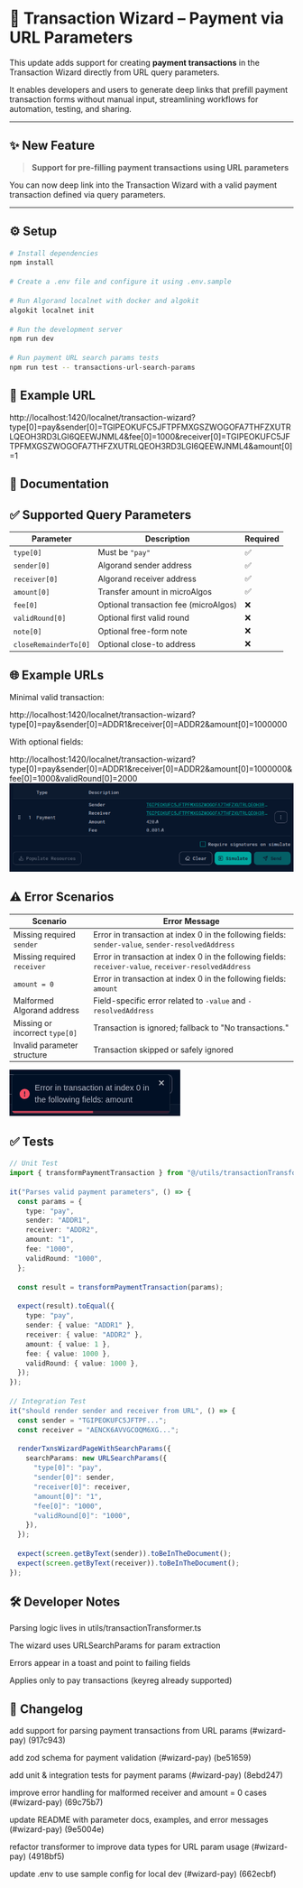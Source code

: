 # 💸 Transaction Wizard – Payment via URL Parameters

This update adds support for creating **payment transactions** in the Transaction Wizard directly from URL query parameters.

It enables developers and users to generate deep links that prefill payment transaction forms without manual input, streamlining workflows for automation, testing, and sharing.

---

## ✨ New Feature

> **Support for pre-filling payment transactions using URL parameters**

You can now deep link into the Transaction Wizard with a valid payment transaction defined via query parameters.

---

## ⚙️ Setup

```bash
# Install dependencies
npm install

# Create a .env file and configure it using .env.sample

# Run Algorand localnet with docker and algokit
algokit localnet init

# Run the development server
npm run dev

# Run payment URL search params tests
npm run test -- transactions-url-search-params
```

## 🔗 Example URL

http://localhost:1420/localnet/transaction-wizard?type[0]=pay&sender[0]=TGIPEOKUFC5JFTPFMXGSZWOGOFA7THFZXUTRLQEOH3RD3LGI6QEEWJNML4&fee[0]=1000&receiver[0]=TGIPEOKUFC5JFTPFMXGSZWOGOFA7THFZXUTRLQEOH3RD3LGI6QEEWJNML4&amount[0]=1

## 📘 Documentation

## ✅ Supported Query Parameters

| Parameter             | Description                           | Required |
| --------------------- | ------------------------------------- | -------- |
| `type[0]`             | Must be `"pay"`                       | ✅       |
| `sender[0]`           | Algorand sender address               | ✅       |
| `receiver[0]`         | Algorand receiver address             | ✅       |
| `amount[0]`           | Transfer amount in microAlgos         | ✅       |
| `fee[0]`              | Optional transaction fee (microAlgos) | ❌       |
| `validRound[0]`       | Optional first valid round            | ❌       |
| `note[0]`             | Optional free-form note               | ❌       |
| `closeRemainderTo[0]` | Optional close-to address             | ❌       |

## 🌐 Example URLs

Minimal valid transaction:

http://localhost:1420/localnet/transaction-wizard?type[0]=pay&sender[0]=ADDR1&receiver[0]=ADDR2&amount[0]=1000000

With optional fields:

http://localhost:1420/localnet/transaction-wizard?type[0]=pay&sender[0]=ADDR1&receiver[0]=ADDR2&amount[0]=1000000&fee[0]=1000&validRound[0]=2000
![alt text](transaction_wizard_populated.png)

## ⚠️ Error Scenarios

| Scenario                       | Error Message                                                                                         |
| ------------------------------ | ----------------------------------------------------------------------------------------------------- |
| Missing required `sender`      | Error in transaction at index 0 in the following fields: `sender-value`, `sender-resolvedAddress`     |
| Missing required `receiver`    | Error in transaction at index 0 in the following fields: `receiver-value`, `receiver-resolvedAddress` |
| `amount = 0`                   | Error in transaction at index 0 in the following fields: `amount`                                     |
| Malformed Algorand address     | Field-specific error related to `-value` and `-resolvedAddress`                                       |
| Missing or incorrect `type[0]` | Transaction is ignored; fallback to "No transactions."                                                |
| Invalid parameter structure    | Transaction skipped or safely ignored                                                                 |

![alt text](zero_amount_param_error.png)

## ✅ Tests

```ts
// Unit Test
import { transformPaymentTransaction } from "@/utils/transactionTransformer";

it("Parses valid payment parameters", () => {
  const params = {
    type: "pay",
    sender: "ADDR1",
    receiver: "ADDR2",
    amount: "1",
    fee: "1000",
    validRound: "1000",
  };

  const result = transformPaymentTransaction(params);

  expect(result).toEqual({
    type: "pay",
    sender: { value: "ADDR1" },
    receiver: { value: "ADDR2" },
    amount: { value: 1 },
    fee: { value: 1000 },
    validRound: { value: 1000 },
  });
});

// Integration Test
it("should render sender and receiver from URL", () => {
  const sender = "TGIPEOKUFC5JFTPF...";
  const receiver = "AENCK6AVVGCOQM6XG...";

  renderTxnsWizardPageWithSearchParams({
    searchParams: new URLSearchParams({
      "type[0]": "pay",
      "sender[0]": sender,
      "receiver[0]": receiver,
      "amount[0]": "1",
      "fee[0]": "1000",
      "validRound[0]": "1000",
    }),
  });

  expect(screen.getByText(sender)).toBeInTheDocument();
  expect(screen.getByText(receiver)).toBeInTheDocument();
});
```

## 🛠 Developer Notes

Parsing logic lives in utils/transactionTransformer.ts

The wizard uses URLSearchParams for param extraction

Errors appear in a toast and point to failing fields

Applies only to pay transactions (keyreg already supported)

## 📝 Changelog

add support for parsing payment transactions from URL params (#wizard-pay) (917c943)

add zod schema for payment validation (#wizard-pay) (be51659)

add unit & integration tests for payment params (#wizard-pay) (8ebd247)

improve error handling for malformed receiver and amount = 0 cases (#wizard-pay) (69c75b7)

update README with parameter docs, examples, and error messages (#wizard-pay) (9e5004e)

refactor transformer to improve data types for URL param usage (#wizard-pay) (4918bf5)

update .env to use sample config for local dev (#wizard-pay) (662ecbf)
